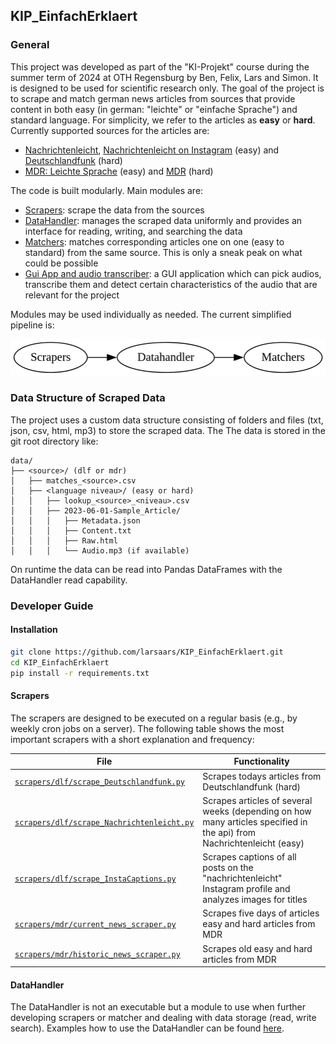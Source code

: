 ## KIP_EinfachErklaert

### General

This project was developed as part of the "KI-Projekt" course during the summer term of 2024 at OTH Regensburg by Ben, Felix, Lars and Simon. It is designed to be used for scientific research only. The goal of the project is to scrape and match german news articles from sources that provide content in both easy (in german: "leichte" or "einfache Sprache") and standard language. For simplicity, we refer to the articles as **easy** or **hard**. Currently supported sources for the articles are:

- [Nachrichtenleicht](https://nachrichtenleicht.de), [Nachrichtenleicht on Instagram](https://www.instagram.com/nachrichtenleicht/) (easy) and [Deutschlandfunk](https://deutschlandfunk.de) (hard)
- [MDR: Leichte Sprache](https://www.mdr.de/nachrichten/podcast/leichte-sprache/nachrichten-leichte-sprache-100.html) (easy) and [MDR](https://www.mdr.de/nachrichten/index.html) (hard)

The code is built modularly. Main modules are:

- [Scrapers](./scrapers/): scrape the data from the sources
- [DataHandler](./datahandler/): manages the scraped data uniformly and provides an interface for reading, writing, and searching the data
- [Matchers](./matchers/): matches corresponding articles one on one (easy to standard) from the same source. This is only a sneak peak on what could be possible
- [Gui App and audio transcriber](./gui_application/): a GUI application which can pick audios, transcribe them and detect certain characteristics of the audio that are relevant for the project

Modules may be used individually as needed. The current simplified pipeline is:

![Pipeline](./documentation/images/pipe.png)

### Data Structure of Scraped Data

The project uses a custom data structure consisting of folders and files (txt, json, csv, html, mp3) to store the scraped data. The The data is stored in the git root directory like:

```
data/
├── <source>/ (dlf or mdr)
│   ├── matches_<source>.csv
│   ├── <language niveau>/ (easy or hard)
│   │   ├── lookup_<source>_<niveau>.csv
│   │   ├── 2023-06-01-Sample_Article/
│   │   │   ├── Metadata.json
│   │   │   ├── Content.txt
│   │   │   ├── Raw.html
│   │   │   └── Audio.mp3 (if available)
```

On runtime the data can be read into Pandas DataFrames with the DataHandler read capability.

### Developer Guide

#### Installation
```bash
git clone https://github.com/larsaars/KIP_EinfachErklaert.git
cd KIP_EinfachErklaert
pip install -r requirements.txt
```

#### Scrapers

The scrapers are designed to be executed on a regular basis (e.g., by weekly cron jobs on a server). The following table shows the most important scrapers with a short explanation and frequency:

| **File**| **Functionality** |
|---------|-------------------|
| [`scrapers/dlf/scrape_Deutschlandfunk.py`](scrapers/dlf/scrape_Deutschlandfunk.py)| Scrapes todays articles from Deutschlandfunk (hard)|
| [`scrapers/dlf/scrape_Nachrichtenleicht.py`](scrapers/dlf/scrape_Nachrichtenleicht.py)| Scrapes articles of several weeks (depending on how many articles specified in the api) from Nachrichtenleicht (easy)|
| [`scrapers/dlf/scrape_InstaCaptions.py`](scrapers/dlf/scrape_InstaCaptions.py)| Scrapes captions of all posts on the "nachrichtenleicht" Instagram profile and analyzes images for titles|
| [`scrapers/mdr/current_news_scraper.py`](scrapers/mdr/current_news_scraper.py)| Scrapes five days of articles easy and hard articles from MDR|
| [`scrapers/mdr/historic_news_scraper.py`](scrapers/mdr/historic_news_scraper.py)| Scrapes old easy and hard articles from MDR |

#### DataHandler

The DataHandler is not an executable but a module to use when further developing scrapers or matcher and dealing with data storage (read, write search). Examples how to use the DataHandler can be found [here](./datahandler/datahandler_examples.ipynb).







